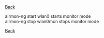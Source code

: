 [Back](..)

airmon-ng start wlan0 starts monitor mode\
airmon-ng stop wlan0mon stops monitor mode

[Back](..)